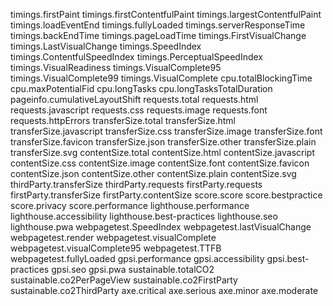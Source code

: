 timings.firstPaint
timings.firstContentfulPaint
timings.largestContentfulPaint
timings.loadEventEnd
timings.fullyLoaded
timings.serverResponseTime
timings.backEndTime
timings.pageLoadTime
timings.FirstVisualChange
timings.LastVisualChange
timings.SpeedIndex
timings.ContentfulSpeedIndex
timings.PerceptualSpeedIndex
timings.VisualReadiness
timings.VisualComplete95
timings.VisualComplete99
timings.VisualComplete
cpu.totalBlockingTime
cpu.maxPotentialFid
cpu.longTasks
cpu.longTasksTotalDuration
pageinfo.cumulativeLayoutShift
requests.total
requests.html
requests.javascript
requests.css
requests.image
requests.font
requests.httpErrors
transferSize.total
transferSize.html
transferSize.javascript
transferSize.css
transferSize.image
transferSize.font
transferSize.favicon
transferSize.json
transferSize.other
transferSize.plain
transferSize.svg
contentSize.total
contentSize.html
contentSize.javascript
contentSize.css
contentSize.image
contentSize.font
contentSize.favicon
contentSize.json
contentSize.other
contentSize.plain
contentSize.svg
thirdParty.transferSize
thirdParty.requests
firstParty.requests
firstParty.transferSize
firstParty.contentSize
score.score
score.bestpractice
score.privacy
score.performance
lighthouse.performance
lighthouse.accessibility
lighthouse.best-practices
lighthouse.seo
lighthouse.pwa
webpagetest.SpeedIndex
webpagetest.lastVisualChange
webpagetest.render
webpagetest.visualComplete
webpagetest.visualComplete95
webpagetest.TTFB
webpagetest.fullyLoaded
gpsi.performance
gpsi.accessibility
gpsi.best-practices
gpsi.seo
gpsi.pwa
sustainable.totalCO2
sustainable.co2PerPageView
sustainable.co2FirstParty
sustainable.co2ThirdParty
axe.critical
axe.serious
axe.minor
axe.moderate
